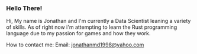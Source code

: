 ### Hello There!
Hi, My name is Jonathan and I'm currently a Data Scientist leaning a variety of skills. 
As of right now i'm attempting to learn the Rust programming language due to my passion for games and how they work.

How to contact me:
  Email: jonathanmd1998@yahoo.com
